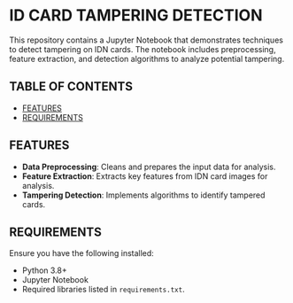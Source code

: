 # ID CARD TAMPERING DETECTION  

This repository contains a Jupyter Notebook that demonstrates techniques to detect tampering on IDN cards. The notebook includes preprocessing, feature extraction, and detection algorithms to analyze potential tampering.  

## TABLE OF CONTENTS  
- [FEATURES](#features)  
- [REQUIREMENTS](#requirements)   

## FEATURES  
- **Data Preprocessing**: Cleans and prepares the input data for analysis.  
- **Feature Extraction**: Extracts key features from IDN card images for analysis.  
- **Tampering Detection**: Implements algorithms to identify tampered cards.  

## REQUIREMENTS  
Ensure you have the following installed:  
- Python 3.8+  
- Jupyter Notebook  
- Required libraries listed in `requirements.txt`.  


